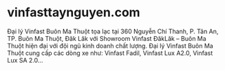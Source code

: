 # vinfasttaynguyen.com
Đại lý Vinfast Buôn Ma Thuột tọa lạc tại 360 Nguyễn Chí Thanh, P. Tân An, TP. Buôn Ma Thuột, Đăk Lăk với Showroom Vinfast ĐăkLăk – Buôn Ma Thuột hiện đại với đội ngũ kinh doanh chất lượng. Đại lý Vinfast Buôn Ma Thuột cung cấp các dòng xe như: Vinfast Fadil, Vinfast Lux A2.0, Vinfast Lux SA 2.0… 
